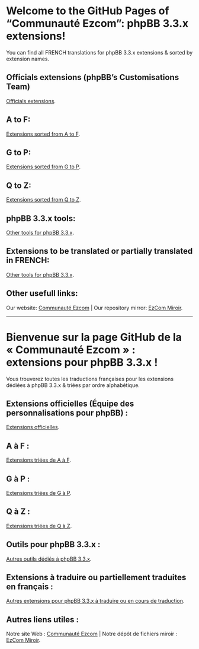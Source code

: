 # Welcome to the GitHub Pages of “Communauté Ezcom”: phpBB 3.3.x extensions!
You can find all FRENCH translations for phpBB 3.3.x extensions & sorted by extension names.

## Officials extensions (phpBB’s Customisations Team)
<a href="https://github.com/Communaute-EzCom/phpbb-3.3.x-extensions/tree/master/%23%C2%A0Officielles">Officials extensions</a>.
## A to F:
<a href="https://github.com/Communaute-EzCom/phpbb-3.3.x-extensions/tree/master/A-F">Extensions sorted from A to F</a>.
## G to P:
<a href="https://github.com/Communaute-EzCom/phpbb-3.3.x-extensions/tree/master/G-P">Extensions sorted from G to P</a>.
## Q to Z:
<a href="https://github.com/Communaute-EzCom/phpbb-3.3.x-extensions/tree/master/Q-Z">Extensions sorted from Q to Z</a>.
## phpBB 3.3.x tools:
<a href="https://github.com/Communaute-EzCom/phpbb-3.3.x-extensions/tree/master/Outils">Other tools for phpBB 3.3.x</a>.
## Extensions to be translated or partially translated in FRENCH:
<a href="https://github.com/Communaute-EzCom/phpbb-3.3.x-extensions/tree/master/Traductions%20en%20cours">Other tools for phpBB 3.3.x</a>.

## Other usefull links:
Our website: <a href="https://www.ezcom-fr.com">Communauté Ezcom</a> | Our repository mirror: <a href="http://ezcom.free.fr/?dir=phpBB/3.3.x/Extensions">EzCom Miroir</a>.

---------------

# Bienvenue sur la page GitHub de la « Communauté Ezcom » : extensions pour phpBB 3.3.x !
Vous trouverez toutes les traductions françaises pour les extensions dédiées à phpBB 3.3.x & triées par ordre alphabétique.

## Extensions officielles (Équipe des personnalisations pour phpBB) :
<a href="https://github.com/Communaute-EzCom/phpbb-3.3.x-extensions/tree/master/%23%C2%A0Officielles">Extensions officielles</a>.
## A à F :
<a href="https://github.com/Communaute-EzCom/phpbb-3.3.x-extensions/tree/master/A-F">Extensions triées de A à F</a>.
## G à P :
<a href="https://github.com/Communaute-EzCom/phpbb-3.3.x-extensions/tree/master/G-P">Extensions triées de G à P</a>.
## Q à Z :
<a href="https://github.com/Communaute-EzCom/phpbb-3.3.x-extensions/tree/master/Q-Z">Extensions triées de Q à Z</a>.
## Outils pour phpBB 3.3.x :
<a href="https://github.com/Communaute-EzCom/phpbb-3.3.x-extensions/tree/master/Outils">Autres outils dédiés à phpBB 3.3.x</a>.
## Extensions à traduire ou partiellement traduites en français :
<a href="https://github.com/Communaute-EzCom/phpbb-3.3.x-extensions/tree/master/Traductions%20en%20cours">Autres extensions pour phpBB 3.3.x à traduire ou en cours de traduction</a>.

## Autres liens utiles :
Notre site Web : <a href="https://www.ezcom-fr.com">Communauté Ezcom</a> | Notre dépôt de fichiers miroir : <a href="http://ezcom.free.fr/?dir=phpBB/3.3.x/Extensions">EzCom Miroir</a>.
